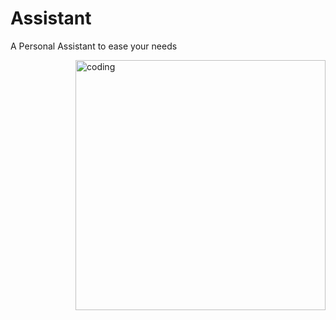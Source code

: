 # Assistant
A Personal Assistant to ease your needs

<img align="right" alt="coding" width="400" scr="https://media1.giphy.com/media/qgQUggAC3Pfv687qPC/giphy.gif">
